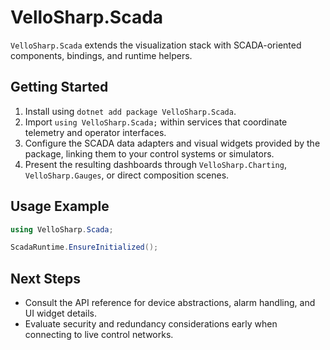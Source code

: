 # VelloSharp.Scada

`VelloSharp.Scada` extends the visualization stack with SCADA-oriented components, bindings, and runtime helpers.

## Getting Started

1. Install using `dotnet add package VelloSharp.Scada`.
2. Import `using VelloSharp.Scada;` within services that coordinate telemetry and operator interfaces.
3. Configure the SCADA data adapters and visual widgets provided by the package, linking them to your control systems or simulators.
4. Present the resulting dashboards through `VelloSharp.Charting`, `VelloSharp.Gauges`, or direct composition scenes.

## Usage Example

```csharp
using VelloSharp.Scada;

ScadaRuntime.EnsureInitialized();
```

## Next Steps

- Consult the API reference for device abstractions, alarm handling, and UI widget details.
- Evaluate security and redundancy considerations early when connecting to live control networks.

